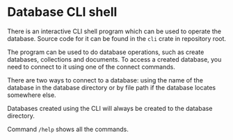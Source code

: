 # Database CLI shell

There is an interactive CLI shell program which can be used to operate the database. Source code for it can be found in the `cli` crate in repository root.

The program can be used to do database operations, such as create databases, collections and documents. To access a created database, you need to connect to it using one of the connect commands.

There are two ways to connect to a database: using the name of the database in the database directory or by file path if the database locates somewhere else.

Databases created using the CLI will always be created to the database directory.

Command `/help` shows all the commands.


